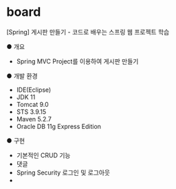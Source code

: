 # board
[Spring] 게시판 만들기 - 코드로 배우는 스프링 웹 프로젝트 학습

● 개요
 - Spring MVC Project를 이용하여 게시판 만들기
 
● 개발 환경
 - IDE(Eclipse)
 - JDK 11
 - Tomcat 9.0
 - STS 3.9.15
 - Maven 5.2.7
 - Oracle DB 11g Express Edition

● 구현
 - 기본적인 CRUD 기능
 - 댓글
 - Spring Security 로그인 및 로그아웃
 - 
